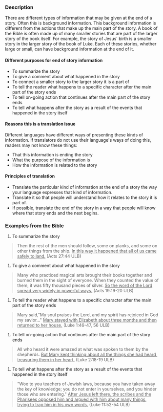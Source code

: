 
### Description

There are different types of information that may be given at the end of a story. Often this is background information. This background information is different from the actions that make up the main part of the story. A book of the Bible is often made up of many smaller stories that are part of the larger story of the book itself. For example, the story of Jesus' birth is a smaller story in the larger story of the book of Luke. Each of these stories, whether large or small, can have background information at the end of it.

#### Different purposes for end of story information

* To summarize the story
* To give a comment about what happened in the story
* To connect a smaller story to the larger story it is a part of
* To tell the reader what happens to a specific character after the main part of the story ends
* To tell on-going action that continues after the main part of the story ends
* To tell what happens after the story as a result of the events that happened in the story itself

#### Reasons this is a translation issue

Different languages have different ways of presenting these kinds of information. If translators do not use their language's ways of doing this, readers may not know these things:

* That this information is ending the story
* What the purpose of the information is
* How the information is related to the story

#### Principles of translation

* Translate the particular kind of information at the end of a story the way your language expresses that kind of information.
* Translate it so that people will understand how it relates to the story it is part of.
* If possible, translate the end of the story in a way that people will know where that story ends and the next begins.

### Examples from the Bible

1. To summarize the story

>Then the rest of the men should follow, some on planks, and some on other things from the ship. <u>In this way it happened that all of us came safely to land.</u> (Acts 27:44 ULB)

1. To give a comment about what happened in the story

> Many who practiced magical arts brought their books together and burned them in the sight of everyone. When they counted the value of them, it was fifty thousand pieces of silver. <u>So the word of the Lord spread very widely in powerful ways.</u> (Acts 19:19-20 ULB)

1. To tell the reader what happens to a specific character after the main part of the story ends

> Mary said,"My soul praises the Lord, and my spirit has rejoiced in God my savior..." <u>Mary stayed with Elizabeth about three months and then returned to her house.</u> (Luke 1:46-47, 56 ULB)

1. To tell on-going action that continues after the main part of the story ends

> All who heard it were amazed at what was spoken to them by the shepherds. <u>But Mary kept thinking about all the things she had heard, treasuring them in her heart.</u> (Luke 2:18-19 ULB)

1. To tell what happens after the story as a result of the events that happened in the story itself

> "Woe to you teachers of Jewish laws, because you have taken away the key of knowledge; you do not enter in yourselves, and you hinder those who are entering." <u>After Jesus left there, the scribes and the Pharisees opposed him and argued with him about many things, trying to trap him in his own words.</u> (Luke 11:52-54 ULB)
